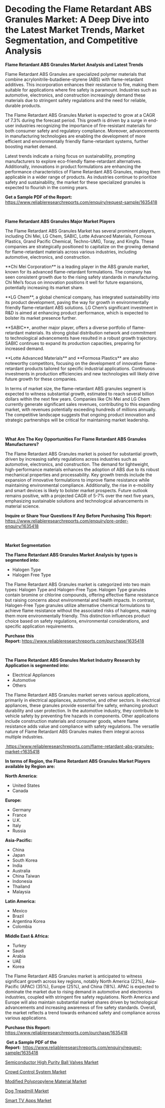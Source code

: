 <p><h1>Decoding the Flame Retardant ABS Granules Market: A Deep Dive into the Latest Market Trends, Market Segmentation, and Competitive Analysis</h1></p><p><strong>Flame Retardant ABS Granules Market Analysis and Latest Trends</strong></p>
<p><p>Flame Retardant ABS Granules are specialized polymer materials that combine acrylonitrile-butadiene-styrene (ABS) with flame-retardant additives. This incorporation enhances their resistance to fire, making them suitable for applications where fire safety is paramount. Industries such as automotive, electronics, and construction increasingly demand these materials due to stringent safety regulations and the need for reliable, durable products.</p><p>The Flame Retardant ABS Granules Market is expected to grow at a CAGR of 7.3% during the forecast period. This growth is driven by a surge in end-user industries recognizing the importance of fire-resistant materials for both consumer safety and regulatory compliance. Moreover, advancements in manufacturing technologies are enabling the development of more efficient and environmentally friendly flame-retardant systems, further boosting market demand.</p><p>Latest trends indicate a rising focus on sustainability, prompting manufacturers to explore eco-friendly flame-retardant alternatives. Additionally, innovations in product formulations are enhancing the performance characteristics of Flame Retardant ABS Granules, making them applicable in a wider range of products. As industries continue to prioritize safety and sustainability, the market for these specialized granules is expected to flourish in the coming years.</p></p>
<p><strong>Get a Sample PDF of the Report:&nbsp;</strong> <a href="https://www.reliableresearchreports.com/enquiry/request-sample/1635418">https://www.reliableresearchreports.com/enquiry/request-sample/1635418</a></p>
<p>&nbsp;</p>
<p><strong>Flame Retardant ABS Granules Major Market Players</strong></p>
<p><p>The Flame Retardant ABS Granules Market has several prominent players, including Chi Mei, LG Chem, SABIC, Lotte Advanced Materials, Formosa Plastics, Grand Pacific Chemical, Techno-UMG, Toray, and Kingfa. These companies are strategically positioned to capitalize on the growing demand for flame-retardant materials across various industries, including automotive, electronics, and construction.</p><p>**Chi Mei Corporation** is a leading player in the ABS granule market, known for its advanced flame-retardant formulations. The company has seen consistent growth due to the rising safety standards in manufacturing. Chi Mei’s focus on innovation positions it well for future expansions, potentially increasing its market share.</p><p>**LG Chem**, a global chemical company, has integrated sustainability into its product development, paving the way for growth in environmentally friendly flame-retardant ABS solutions. LG Chem’s significant investment in R&D is aimed at enhancing product performance, which is expected to bolster its market presence further.</p><p>**SABIC**, another major player, offers a diverse portfolio of flame-retardant materials. Its strong global distribution network and commitment to technological advancements have resulted in a robust growth trajectory. SABIC continues to expand its production capacities, preparing for increased demand.</p><p>**Lotte Advanced Materials** and **Formosa Plastics** are also noteworthy competitors, focusing on the development of innovative flame-retardant products tailored for specific industrial applications. Continuous investments in production efficiencies and new technologies will likely drive future growth for these companies.</p><p>In terms of market size, the flame-retardant ABS granules segment is expected to witness substantial growth, estimated to reach several billion dollars within the next few years. Companies like Chi Mei and LG Chem currently generate significant sales revenues, contributing to this expanding market, with revenues potentially exceeding hundreds of millions annually. The competitive landscape suggests that ongoing product innovation and strategic partnerships will be critical for maintaining market leadership.</p></p>
<p>&nbsp;</p>
<p><strong>What Are The Key Opportunities For Flame Retardant ABS Granules Manufacturers?</strong></p>
<p><p>The Flame Retardant ABS Granules market is poised for substantial growth, driven by increasing safety regulations across industries such as automotive, electronics, and construction. The demand for lightweight, high-performance materials enhances the adoption of ABS due to its robust mechanical properties and processability. Key growth trends include the expansion of innovative formulations to improve flame resistance while maintaining environmental compliance. Additionally, the rise in e-mobility and smart devices is likely to bolster market prospects. Future outlook remains positive, with a projected CAGR of 5-7% over the next five years, emphasizing sustainable solutions and technological advancements in material science.</p></p>
<p><strong>Inquire or Share Your Questions If Any Before Purchasing This Report:</strong> <a href="https://www.reliableresearchreports.com/enquiry/pre-order-enquiry/1635418">https://www.reliableresearchreports.com/enquiry/pre-order-enquiry/1635418</a></p>
<p>&nbsp;</p>
<p><strong>Market Segmentation</strong></p>
<p><strong>The Flame Retardant ABS Granules Market Analysis by types is segmented into:</strong></p>
<p><ul><li>Halogen Type</li><li>Halogen Free Type</li></ul></p>
<p><p>The Flame Retardant ABS Granules market is categorized into two main types: Halogen Type and Halogen-Free Type. Halogen Type granules contain bromine or chlorine compounds, offering effective flame resistance but raising concerns about environmental and health impacts. In contrast, Halogen-Free Type granules utilize alternative chemical formulations to achieve flame resistance without the associated risks of halogens, making them more environmentally friendly. This distinction influences product choice based on safety regulations, environmental considerations, and specific application requirements.</p></p>
<p><strong>Purchase this Report:&nbsp;</strong><a href="https://www.reliableresearchreports.com/purchase/1635418">https://www.reliableresearchreports.com/purchase/1635418</a></p>
<p>&nbsp;</p>
<p><strong>The Flame Retardant ABS Granules Market Industry Research by Application is segmented into:</strong></p>
<p><ul><li>Electrical Appliances</li><li>Automotive</li><li>Others</li></ul></p>
<p><p>The Flame Retardant ABS Granules market serves various applications, primarily in electrical appliances, automotive, and other sectors. In electrical appliances, these granules provide essential fire safety, enhancing product durability and user protection. In the automotive industry, they contribute to vehicle safety by preventing fire hazards in components. Other applications include construction materials and consumer goods, where flame resistance adds value and compliance with safety regulations. The versatile nature of Flame Retardant ABS Granules makes them integral across multiple industries.</p></p>
<p><a href="https://www.reliableresearchreports.com/flame-retardant-abs-granules-market-r1635418">&nbsp;https://www.reliableresearchreports.com/flame-retardant-abs-granules-market-r1635418</a></p>
<p><strong>In terms of Region, the Flame Retardant ABS Granules Market Players available by Region are:</strong></p>
<p>
    <p> <strong> North America: </strong>
        <ul>
            <li>United States</li>
            <li>Canada</li>
        </ul>
        </p> 
    <p> <strong> Europe: </strong>
        <ul>
            <li>Germany</li>
            <li>France</li>
            <li>U.K.</li>
            <li>Italy</li>
            <li>Russia</li>
        </ul>
        </p> 
    <p> <strong> Asia-Pacific: </strong>
        <ul>
            <li>China</li>
            <li>Japan</li>
            <li>South Korea</li>
            <li>India</li>
            <li>Australia</li>
            <li>China Taiwan</li>
            <li>Indonesia</li>
            <li>Thailand</li>
            <li>Malaysia</li>
        </ul>
        </p> 
    <p> <strong> Latin America: </strong>
        <ul>
            <li>Mexico</li>
            <li>Brazil</li>
            <li>Argentina Korea</li>
            <li>Colombia</li>
        </ul>
        </p> 
    <p> <strong> Middle East & Africa: </strong>
        <ul>
            <li>Turkey</li>
            <li>Saudi</li>
            <li>Arabia</li>
            <li>UAE</li>
            <li>Korea</li>
        </ul>
    </p>
    </p>
<p><p>The Flame Retardant ABS Granules market is anticipated to witness significant growth across key regions, notably North America (22%), Asia-Pacific (APAC) (35%), Europe (25%), and China (18%). APAC is expected to dominate the market due to rising demand in automotive and electronics industries, coupled with stringent fire safety regulations. North America and Europe will also maintain substantial market shares driven by technological advancements and increasing awareness of fire safety standards. Overall, the market reflects a trend towards enhanced safety and compliance across various applications.</p></p>
<p><strong>Purchase this Report: </strong><a href="https://www.reliableresearchreports.com/purchase/1635418">https://www.reliableresearchreports.com/purchase/1635418</a></p>
<p>&nbsp;<strong>Get a Sample PDF of the Report:&nbsp;&nbsp;</strong><a href="https://www.reliableresearchreports.com/enquiry/request-sample/1635418">https://www.reliableresearchreports.com/enquiry/request-sample/1635418</a></p>
<p><strong></strong></p>
<p><p><a href="https://medium.com/@verniebarton2023/emerging-opportunities-and-challenges-in-the-global-semiconductor-high-purity-ball-valves-market-46aded0dec78">Semiconductor High Purity Ball Valves Market</a></p><p><a href="https://issuu.com/reportprime-2/docs/crowd-control-system-market-size-20_f232a79e0bbba4">Crowd Control System Market</a></p><p><a href="https://github.com/JosephineMcguire65/Market-Research-Report-List-1/blob/main/modified-polypropylene-material-market.md">Modified Polypropylene Material Market</a></p><p><a href="https://issuu.com/reportprime-2/docs/dog-treadmill-market-size-2030.pptx_28348a82db9c95">Dog Treadmill Market</a></p><p><a href="https://www.linkedin.com/pulse/smart-tv-apps-market-outlook-share-analysis-growth-trends-tzf9e">Smart TV Apps Market</a></p></p>